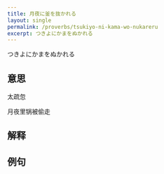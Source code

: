 ```yaml
---
title: 月夜に釜を抜かれる
layout: single
permalink: /proverbs/tsukiyo-ni-kama-wo-nukareru
excerpt: つきよにかまをぬかれる
---
```


つきよにかまをぬかれる

## 意思

太疏忽

月夜里锅被偷走

## 解释

## 例句

